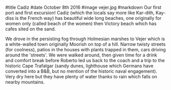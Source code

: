 #title Cadiz
#date October 8th 2016
#image vejer.jpg
#markdown
Our first port and first excursion! Cadiz (which the locals say more like Kar-dith, Kay-diss is
the French way) has beautiful wide long beaches, one originally for women only (called beach of the
women) then Victory beach which has cafes sited on the sand.

We drove in the persisting fog
through Holmesian marshes to Vejer which is a white-walled town originally Moorish on top of a hill.
Narrow twisty streets (for coolness), patios in the houses with plants trapped in them,
cars driving around the 'streets'. We were walked around, then given time for a drink and
comfort break before Roberto led us back to the coach and a trip to the historic Cape Trafalgar
(sandy dunes, lighthouse which Germans have converted into a B&B, but no mention of
the historic naval engagement). Very dry here but they have plenty of water thanks to rain which
falls on nearby mountains.
